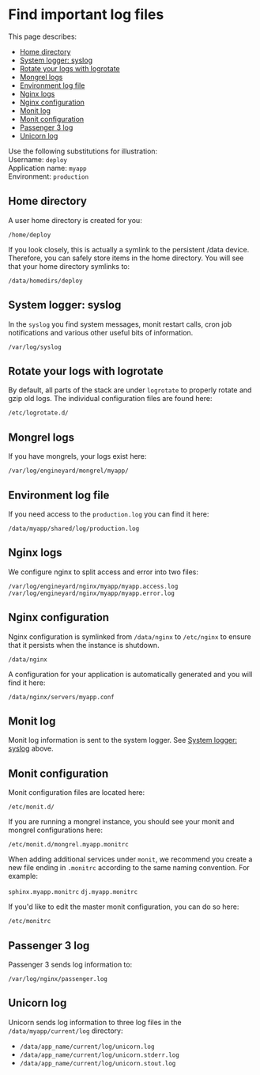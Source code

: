 # Find important log files

This page describes:  

* [Home directory][1]
* [System logger: syslog][2]
* [Rotate your logs with logrotate][3]
* [Mongrel logs][4]
* [Environment log file][5]
* [Nginx logs][6]
* [Nginx configuration][7]
* [Monit log][8] 
* [Monit configuration][9]
* [Passenger 3 log][10]
* [Unicorn log][11]

Use the following substitutions for illustration:  
Username: `deploy`  
Application name: `myapp`  
Environment: `production`  

<h2 id="topic1"> Home directory </h2>

A user home directory is created for you:

  `/home/deploy`

If you look closely, this is actually a symlink to the persistent /data device. Therefore, you can safely store items in the home directory. You will see that your home directory symlinks to:

  `/data/homedirs/deploy`

<h2 id="topic2"> System logger: syslog </h2>

In the `syslog` you find system messages, monit restart calls, cron job notifications and various other useful bits of information.

  `/var/log/syslog`

<h2 id="topic3"> Rotate your logs with logrotate </h2>

By default, all parts of the stack are under `logrotate` to properly rotate and gzip old logs. The individual configuration files are found here:

  `/etc/logrotate.d/`

<h2 id="topic4"> Mongrel logs </h2>

If you have mongrels, your logs exist here: 

  `/var/log/engineyard/mongrel/myapp/`

<h2 id="topic5"> Environment log file </h2>

If you need access to the `production.log` you can find it here:

  `/data/myapp/shared/log/production.log`

<h2 id="topic6"> Nginx logs </h2>

We configure nginx to split access and error into two files:

  `/var/log/engineyard/nginx/myapp/myapp.access.log`  
  `/var/log/engineyard/nginx/myapp/myapp.error.log`

<h2 id="topic7"> Nginx configuration </h2>

Nginx configuration is symlinked from `/data/nginx` to `/etc/nginx` to ensure that it persists when the instance is shutdown.

  `/data/nginx`

A configuration for your application is automatically generated and you will find it here:

  `/data/nginx/servers/myapp.conf`

<h2 id="topic8"> Monit log </h2>

Monit log information is sent to the system logger. See [System logger: syslog][2] above.


<h2 id="topic9"> Monit configuration </h2>

Monit configuration files are located here:

  `/etc/monit.d/`

If you are running a mongrel instance, you should see your monit and mongrel configurations here:

  `/etc/monit.d/mongrel.myapp.monitrc`

When adding additional services under `monit`, we recommend you create a new file ending in `.monitrc` according to the same naming convention.  For example:

  `sphinx.myapp.monitrc`
  `dj.myapp.monitrc`

If you'd like to edit the master monit configuration, you can do so here:

  `/etc/monitrc`

<h2 id="topic10"> Passenger 3 log </h2>

Passenger 3 sends log information to:

    /var/log/nginx/passenger.log

<h2 id="topic11"> Unicorn log </h2>

Unicorn sends log information to three log files in the `/data/myapp/current/log` directory:

* `/data/app_name/current/log/unicorn.log`  
* `/data/app_name/current/log/unicorn.stderr.log`  
* `/data/app_name/current/log/unicorn.stout.log`  

    


[1]: #topic1        "topic1"
[2]: #topic2        "topic2"
[3]: #topic3        "topic3"
[4]: #topic4        "topic4"
[5]: #topic5        "topic5"
[6]: #topic6        "topic6"
[7]: #topic7        "topic7"
[8]: #topic8        "topic8"
[9]: #topic9        "topic9"
[10]: #topic10        "topic10"
[11]: #topic11        "topic11"
[12]: #topic12        "topic12"
[13]: #topic13        "topic13"
[14]: #topic14        "topic14"
[15]: #topic15        "topic15"
[16]: #topic16        "topic16"
[17]: #topic17        "topic17"
